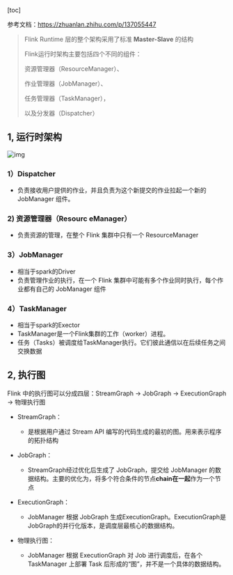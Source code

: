 [toc]

参考文档：https://zhuanlan.zhihu.com/p/137055447



> Flink Runtime 层的整个架构采用了标准 **Master-Slave** 的结构
>
> Flink运行时架构主要包括四个不同的组件：
>
> 资源管理器（ResourceManager）、
>
> 作业管理器（JobManager）、
>
> 任务管理器（TaskManager），
>
> 以及分发器（Dispatcher）



## 1, 运行时架构

![img](https://pic2.zhimg.com/80/v2-d94d8ca8597a60aff269dcae21db39c9_1440w.jpg)



### 1）Dispatcher

* 负责接收用户提供的作业，并且负责为这个新提交的作业拉起一个新的 JobManager 组件。



### 2)  资源管理器（Resourc eManager）

* 负责资源的管理，在整个 Flink 集群中只有一个 ResourceManager



### 3）JobManager

* 相当于spark的Driver
* 负责管理作业的执行，在一个 Flink 集群中可能有多个作业同时执行，每个作业都有自己的 JobManager 组件



### 4）TaskManager

* 相当于spark的Exector
* TaskManager是一个Flink集群的工作（worker）进程。
* 任务（Tasks）被调度给TaskManager执行。它们彼此通信以在后续任务之间交换数据





## 2, 执行图

Flink 中的执行图可以分成四层：StreamGraph -> JobGraph -> ExecutionGraph -> 物理执行图

* StreamGraph：
  * 是根据用户通过 Stream API 编写的代码生成的最初的图。用来表示程序的拓扑结构

* JobGraph：
  * StreamGraph经过优化后生成了 JobGraph，提交给 JobManager 的数据结构。主要的优化为，将多个符合条件的节点**chain在一起**作为一个节点

* ExecutionGraph：
  * JobManager 根据 JobGraph 生成ExecutionGraph。ExecutionGraph是JobGraph的并行化版本，是调度层最核心的数据结构。

* 物理执行图：
  * JobManager 根据 ExecutionGraph 对 Job 进行调度后，在各个TaskManager 上部署 Task 后形成的“图”，并不是一个具体的数据结构。



